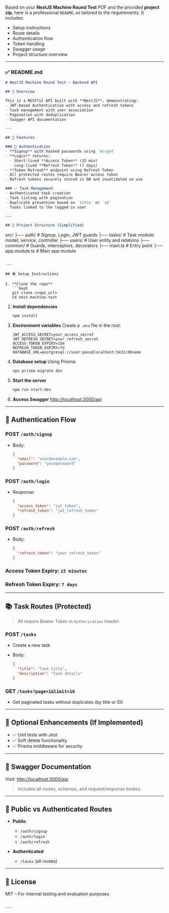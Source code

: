Based on your **NestJS Machine Round Test** PDF and the provided **project zip**, here is a professional `README.md` tailored to the requirements. It includes:

* Setup instructions
* Route details
* Authentication flow
* Token handling
* Swagger usage
* Project structure overview

---

### ✅ README.md

```markdown
# NestJS Machine Round Test – Backend API

## 📌 Overview

This is a RESTful API built with **NestJS**, demonstrating:
- JWT-based Authentication with access and refresh tokens
- Task management with user association
- Pagination with deduplication
- Swagger API documentation

---

## 🚀 Features

### 🔐 Authentication
- **Signup** with hashed passwords using `bcrypt`
- **Login** returns:
  - Short-lived **Access Token** (15 min)
  - Long-lived **Refresh Token** (7 days)
- **Token Refresh** endpoint using Refresh Token
- All protected routes require Bearer access token
- Refresh tokens securely stored in DB and invalidated on use

### ✅ Task Management
- Authenticated task creation
- Task listing with pagination
- Duplicate prevention based on `title` or `id`
- Tasks linked to the logged-in user

---

## 📁 Project Structure (Simplified)

```

src/
├── auth/           # Signup, Login, JWT guards
├── tasks/          # Task module: model, service, controller
├── users/          # User entity and relations
├── common/         # Guards, interceptors, decorators
├── main.ts         # Entry point
├── app.module.ts   # Main app module

````

---

## 🛠️ Setup Instructions

1. **Clone the repo**
   ```bash
   git clone <repo_url>
   cd nest-machine-test
````

2. **Install dependencies**

   ```bash
   npm install
   ```

3. **Environment variables**
   Create a `.env` file in the root:

   ```env
   JWT_ACCESS_SECRET=your_access_secret
   JWT_REFRESH_SECRET=your_refresh_secret
   ACCESS_TOKEN_EXPIRY=15m
   REFRESH_TOKEN_EXPIRY=7d
   DATABASE_URL=postgresql://user:pass@localhost:5432/dbname
   ```

4. **Database setup**
   Using Prisma:

   ```bash
   npx prisma migrate dev
   ```

5. **Start the server**

   ```bash
   npm run start:dev
   ```

6. **Access Swagger**
   [http://localhost:3000/api](http://localhost:3000/api)

---

## 🔑 Authentication Flow

### POST `/auth/signup`

* Body:

  ```json
  {
    "email": "user@example.com",
    "password": "yourpassword"
  }
  ```

### POST `/auth/login`

* Response:

  ```json
  {
    "access_token": "jwt_token",
    "refresh_token": "jwt_refresh_token"
  }
  ```

### POST `/auth/refresh`

* Body:

  ```json
  {
    "refresh_token": "your_refresh_token"
  }
  ```

### Access Token Expiry: `15 minutes`

### Refresh Token Expiry: `7 days`

---

## 📚 Task Routes (Protected)

> All require Bearer Token in `Authorization` header.

### POST `/tasks`

* Create a new task
* Body:

  ```json
  {
    "title": "Task title",
    "description": "Task details"
  }
  ```

### GET `/tasks?page=1&limit=10`

* Get paginated tasks without duplicates (by title or ID)

---

## 🧪 Optional Enhancements (If Implemented)

* ✅ Unit tests with Jest
* ✅ Soft delete functionality
* ✅ Prisma middleware for security

---

## 📖 Swagger Documentation

Visit: [http://localhost:3000/api](http://localhost:3000/api)

> Includes all routes, schemas, and request/response bodies.

---

## 👤 Public vs Authenticated Routes

* **Public**

  * `/auth/signup`
  * `/auth/login`
  * `/auth/refresh`
* **Authenticated**

  * `/tasks` (all routes)

---

## 📝 License

MIT – For internal testing and evaluation purposes.

```

---


```
